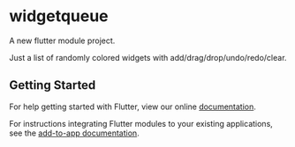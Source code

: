 # widgetqueue

A new flutter module project.

Just a list of randomly colored widgets with add/drag/drop/undo/redo/clear.

## Getting Started

For help getting started with Flutter, view our online
[documentation](https://flutter.dev/).

For instructions integrating Flutter modules to your existing applications,
see the [add-to-app documentation](https://flutter.dev/docs/development/add-to-app).
